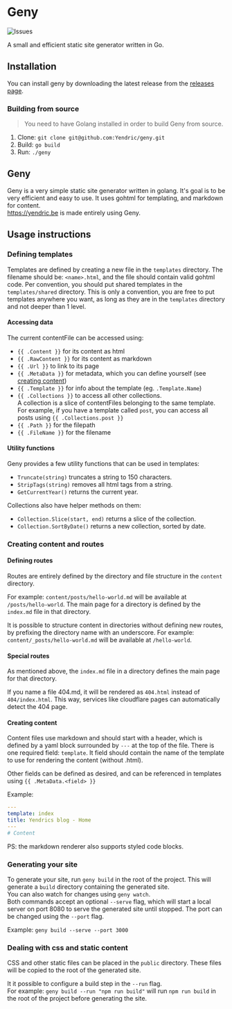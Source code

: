 # Geny

![Issues](https://img.shields.io/github/issues/Yendric/geny)

A small and efficient static site generator written in Go.

## Installation

You can install geny by downloading the latest release from the [releases page](https://github.com/Yendric/geny/releases).

### Building from source

> You need to have Golang installed in order to build Geny from source.

1. Clone: `git clone git@github.com:Yendric/geny.git`
2. Build: `go build`
3. Run: `./geny`

## Geny

Geny is a very simple static site generator written in golang. It's goal is to be very efficient and easy to use. It uses gohtml for templating, and markdown for content.\
https://yendric.be is made entirely using Geny.

## Usage instructions

### Defining templates

Templates are defined by creating a new file in the `templates` directory. The filename should be: `<name>.html`, and the file should contain valid gohtml code.
Per convention, you should put shared templates in the `templates/shared` directory.
This is only a convention, you are free to put templates anywhere you want, as long as they are in the `templates` directory and not deeper than 1 level.

#### Accessing data

The current contentFile can be accessed using:

- `{{ .Content }}` for its content as html
- `{{ .RawContent }}` for its content as markdown
- `{{ .Url }}` to link to its page
- `{{ .MetaData }}` for metadata, which you can define yourself (see [creating content](#creating-content))
- `{{ .Template }}` for info about the template (eg. `.Template.Name`)
- `{{ .Collections }}` to access all other collections.\
  A collection is a slice of contentFiles belonging to the same template.\
  For example, if you have a template called `post`, you can access all posts using `{{ .Collections.post }}`
- `{{ .Path }}` for the filepath
- `{{ .FileName }}` for the filename

#### Utility functions

Geny provides a few utility functions that can be used in templates:

- `Truncate(string)` truncates a string to 150 characters.
- `StripTags(string)` removes all html tags from a string.
- `GetCurrentYear()` returns the current year.

Collections also have helper methods on them:

- `Collection.Slice(start, end)` returns a slice of the collection.
- `Collection.SortByDate()` returns a new collection, sorted by date.

### Creating content and routes

#### Defining routes

Routes are entirely defined by the directory and file structure in the `content` directory.

For example: `content/posts/hello-world.md` will be available at `/posts/hello-world`.
The main page for a directory is defined by the `index.md` file in that directory.

It is possible to structure content in directories without defining new routes, by prefixing the directory name with an underscore.
For example: `content/_posts/hello-world.md` will be available at `/hello-world`.

#### Special routes

As mentioned above, the `index.md` file in a directory defines the main page for that directory.

If you name a file 404.md, it will be rendered as `404.html` instead of `404/index.html`.
This way, services like cloudflare pages can automatically detect the 404 page.

#### Creating content

Content files use markdown and should start with a header, which is defined by a yaml block surrounded by `---` at the top of the file. There is one required field: `template`. It field should contain the name of the template to use for rendering the content (without .html).

Other fields can be defined as desired, and can be referenced in templates using `{{ .MetaData.<field> }}`

Example:

```yaml
---
template: index
title: Yendrics blog - Home
---
# Content
```

PS: the markdown renderer also supports styled code blocks.

### Generating your site

To generate your site, run `geny build` in the root of the project. This will generate a `build` directory containing the generated site.\
You can also watch for changes using `geny watch`.\
Both commands accept an optional `--serve` flag, which will start a local server on port 8080 to serve the generated site until stopped. The port can be changed using the `--port` flag.

Example: `geny build --serve --port 3000`

### Dealing with css and static content

CSS and other static files can be placed in the `public` directory. These files will be copied to the root of the generated site.

It it possible to configure a build step in the `--run` flag.\
For example: `geny build --run "npm run build"` will run `npm run build` in the root of the project before generating the site.
